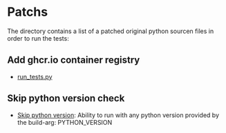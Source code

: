# Patchs

The directory contains a list of a patched original python sourcen files in order to run the tests:

## Add ghcr.io container registry
* [run_tests.py](tests/run_tests.py#L53)

## Skip python version check
* [Skip python version](tests/docker-stacks-foundation/test_python_version.py#L17): Ability to run with any python version provided by the build-arg: PYTHON_VERSION

